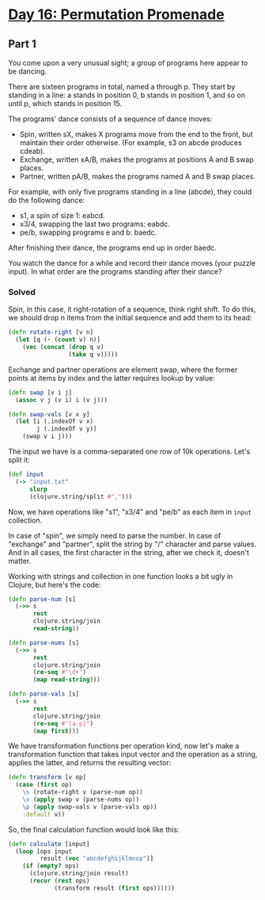 # [Day 16: Permutation Promenade](http://adventofcode.com/2017/day/16)

## Part 1

You come upon a very unusual sight; a group of programs here appear to be dancing.

There are sixteen programs in total, named a through p. They start by standing in a line: a stands in position 0, b stands in position 1, and so on until p, which stands in position 15.

The programs' dance consists of a sequence of dance moves:

- Spin, written sX, makes X programs move from the end to the front, but maintain their order otherwise. (For example, s3 on abcde produces cdeab).
- Exchange, written xA/B, makes the programs at positions A and B swap places.
- Partner, written pA/B, makes the programs named A and B swap places.

For example, with only five programs standing in a line (abcde), they could do the following dance:

- s1, a spin of size 1: eabcd.
- x3/4, swapping the last two programs: eabdc.
- pe/b, swapping programs e and b: baedc.

After finishing their dance, the programs end up in order baedc.

You watch the dance for a while and record their dance moves (your puzzle input). In what order are the programs standing after their dance?

### Solved

Spin, in this case, it right-rotation of a sequence, think right shift. To do this, we should drop n items from the initial sequence and add them to its head:

```clojure
(defn rotate-right [v n]
  (let [q (- (count v) n)]
    (vec (concat (drop q v)
                 (take q v)))))
```

Exchange and partner operations are element swap, where the former points at items by index and the latter requires lookup by value:

```clojure
(defn swap [v i j]
  (assoc v j (v i) i (v j)))

(defn swap-vals [v x y]
  (let [i (.indexOf v x)
        j (.indexOf v y)]
    (swap v i j)))
```

The input we have is a comma-separated one row of 10k operations. Let's split it:

```clojure
(def input
  (-> "input.txt"
      slurp
      (clojure.string/split #",")))
```

Now, we have operations like "s1", "x3/4" and "pe/b" as each item in `input` collection.

In case of "spin", we simply need to parse the number. In case of "exchange" and "partner", split the string by "/" character and parse values. And in all cases, the first character in the string, after we check it, doesn't matter.

Working with strings and collection in one function looks a bit ugly in Clojure, but here's the code:

```clojure
(defn parse-num [s]
  (->> s
       rest
       clojure.string/join
       read-string))

(defn parse-nums [s]
  (->> s
       rest
       clojure.string/join
       (re-seq #"\d+")
       (map read-string)))

(defn parse-vals [s]
  (->> s
       rest
       clojure.string/join
       (re-seq #"[a-p]")
       (map first)))
```

We have transformation functions per operation kind, now let's make a transformation function that takes input vector and the operation as a string, applies the latter, and returns the resulting vector:

```clojure
(defn transform [v op]
  (case (first op)
    \s (rotate-right v (parse-num op))
    \x (apply swap v (parse-nums op))
    \p (apply swap-vals v (parse-vals op))
    :default v))
```

So, the final calculation function would look like this:

```clojure
(defn calculate [input]
  (loop [ops input
         result (vec "abcdefghijklmnop")]
    (if (empty? ops)
      (clojure.string/join result)
      (recur (rest ops)
             (transform result (first ops))))))
```
